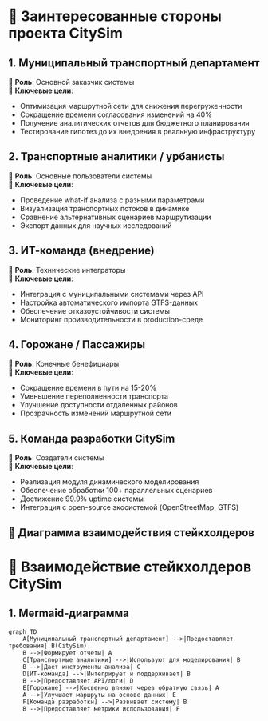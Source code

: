 # 👥 Заинтересованные стороны проекта CitySim

## 1. Муниципальный транспортный департамент
📌 **Роль**: Основной заказчик системы  
🎯 **Ключевые цели**:
- Оптимизация маршрутной сети для снижения перегруженности
- Сокращение времени согласования изменений на 40%
- Получение аналитических отчетов для бюджетного планирования
- Тестирование гипотез до их внедрения в реальную инфраструктуру

## 2. Транспортные аналитики / урбанисты
📌 **Роль**: Основные пользователи системы  
🎯 **Ключевые цели**:
- Проведение what-if анализа с разными параметрами
- Визуализация транспортных потоков в динамике
- Сравнение альтернативных сценариев маршрутизации
- Экспорт данных для научных исследований

## 3. ИТ-команда (внедрение)
📌 **Роль**: Технические интеграторы  
🎯 **Ключевые цели**:
- Интеграция с муниципальными системами через API
- Настройка автоматического импорта GTFS-данных
- Обеспечение отказоустойчивости системы
- Мониторинг производительности в production-среде

## 4. Горожане / Пассажиры
📌 **Роль**: Конечные бенефициары  
🎯 **Ключевые цели**:
- Сокращение времени в пути на 15-20%
- Уменьшение переполненности транспорта
- Улучшение доступности отдаленных районов
- Прозрачность изменений маршрутной сети

## 5. Команда разработки CitySim
📌 **Роль**: Создатели системы  
🎯 **Ключевые цели**:
- Реализация модуля динамического моделирования
- Обеспечение обработки 100+ параллельных сценариев
- Достижение 99.9% uptime системы
- Интеграция с open-source экосистемой (OpenStreetMap, GTFS)

## 🔄 Диаграмма взаимодействия стейкхолдеров

# 👥 Взаимодействие стейкхолдеров CitySim

## 1. Mermaid-диаграмма
```mermaid
graph TD
    A[Муниципальный транспортный департамент] -->|Предоставляет требования| B(CitySim)
    B -->|Формирует отчеты| A
    C[Транспортные аналитики] -->|Используют для моделирования| B
    B -->|Дает инструменты анализа| C
    D[ИТ-команда] -->|Интегрирует и поддерживает| B
    B -->|Предоставляет API/логи| D
    E[Горожане] -->|Косвенно влияют через обратную связь| A
    A -->|Улучшает маршруты на основе данных| E
    F[Команда разработки] -->|Развивает систему| B
    B -->|Предоставляет метрики использования| F
